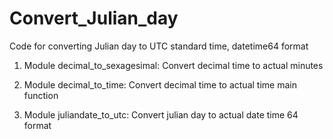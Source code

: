 # Convert_Julian_day
Code for converting Julian day to UTC standard time, datetime64 format

1) Module decimal_to_sexagesimal: Convert decimal time to actual minutes
        
2) Module decimal_to_time: Convert decimal time to actual time main function
        
3) Module juliandate_to_utc: Convert julian day to actual date time 64 format
